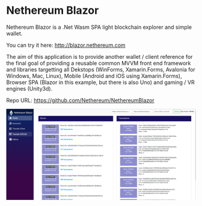 # Nethereum Blazor

Nethereum Blazor is a .Net Wasm SPA light blockchain explorer and simple wallet.

You can try it here: http://blazor.nethereum.com

The aim of this application is to provide another wallet / client reference for the final goal of providing a reusable common MVVM front end framework and libraries targetting all Dekstops (WinForms, Xamarin.Forms, Avalonia for Windows, Mac, Linux), Mobile (Android and iOS using Xamarin.Forms), Browser SPA (Blazor in this example, but there is also Uno) and gaming / VR engines (Unity3d).

Repo URL: https://github.com/Nethereum/NethereumBlazor

![Blazor Nethereum light blockchain explorer](screenshots/blazor.png)
